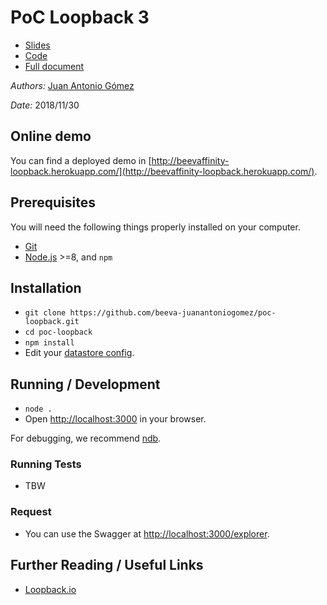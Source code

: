 # PoC Loopback 3

* [Slides](https://docs.google.com/presentation/d/1XpHplOGDTjvXEhItXBVCMv4AMJ_E3jbhWJvmMyRrh2Y/edit?usp=sharing)
* [Code](https://github.com/beeva-juanantoniogomez/poc-loopback)
* [Full document](https://docs.google.com/document/d/14zi5AztQkbuEvbRkJ64lGP8XqFQUeeS2z-uDMnwOf4g/edit?usp=sharing)

*Authors:* [Juan Antonio Gómez](https://github.com/beeva-juanantoniogomez)

*Date:* 2018/11/30

## Online demo

You can find a deployed demo in [http://beevaffinity-loopback.herokuapp.com/](http://beevaffinity-loopback.herokuapp.com/).

## Prerequisites

You will need the following things properly installed on your computer.

* [Git](http://git-scm.com/)
* [Node.js](http://nodejs.org/) >=8, and `npm`

## Installation

* `git clone https://github.com/beeva-juanantoniogomez/poc-loopback.git`
* `cd poc-loopback`
* `npm install`
* Edit your [datastore config](server/datasources.development.js).

## Running / Development

* `node .`
* Open [http://localhost:3000](http://localhost:3000) in your browser.

For debugging, we recommend [ndb](https://github.com/GoogleChromeLabs/ndb).

### Running Tests

* TBW

### Request

* You can use the Swagger at [http://localhost:3000/explorer](http://localhost:3000/explorer).

## Further Reading / Useful Links

* [Loopback.io](https://loopback.io/)
